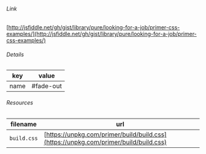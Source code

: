 <!--
https://pypi.org/project/jsfiddle-readme/
-->


###### Link
[http://jsfiddle.net/gh/gist/library/pure/looking-for-a-job/primer-css-examples/](http://jsfiddle.net/gh/gist/library/pure/looking-for-a-job/primer-css-examples/)

###### Details
key|value
-|-
name|#fade-out

###### Resources
filename|url
-|-
`build.css`|[https://unpkg.com/primer/build/build.css](https://unpkg.com/primer/build/build.css)